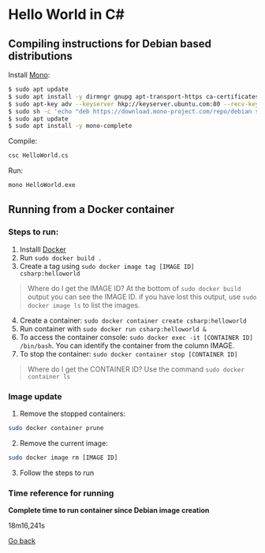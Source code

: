 # Hello World in C#

## Compiling instructions for Debian based distributions

Install [Mono](https://www.mono-project.com):

```bash
$ sudo apt update
$ sudo apt install -y dirmngr gnupg apt-transport-https ca-certificates
$ sudo apt-key adv --keyserver hkp://keyserver.ubuntu.com:80 --recv-keys 3FA7E0328081BFF6A14DA29AA6A19B38D3D831EF
$ sudo sh -c 'echo "deb https://download.mono-project.com/repo/debian stable-buster main" > /etc/apt/sources.list.d/mono-official-stable.list'
$ sudo apt update
$ sudo apt install -y mono-complete
```

Compile:

```bash
csc HelloWorld.cs
```

Run:

```bash
mono HelloWorld.exe
```

## Running from a Docker container

### Steps to run:

1. Installl [Docker](https://www.docker.com)
2. Run `sudo docker build .`
3. Create a tag using `sudo docker image tag [IMAGE ID] csharp:helloworld`

> Where do I get the IMAGE ID? At the bottom of `sudo docker build` output you can see the IMAGE ID. if you have lost this output, use `sudo docker image ls` to list the images.

4. Create a container: `sudo docker container create csharp:helloworld`
5. Run container with `sudo docker run csharp:helloworld &`
6. To access the container console: `sudo docker exec -it [CONTAINER ID] /bin/bash`. You can identify the container from the column IMAGE.
7. To stop the container: `sudo docker container stop [CONTAINER ID]`

> Where do I get the CONTAINER ID? Use the command `sudo docker container ls` 

### Image update

1. Remove the stopped containers:

```bash
sudo docker container prune
```

2. Remove the current image:

```bash
sudo docker image rm [IMAGE ID]
```

3. Follow the steps to run

### Time reference for running

**Complete time to run container since Debian image creation**

18m16,241s

[Go back](../README.md)